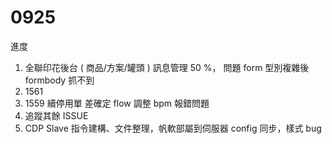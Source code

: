 # 0925

進度

1. 全聯印花後台 ( 商品/方案/罐頭 ) 訊息管理 50 %，
問題 form 型別複雜後 formbody 抓不到
2. 1561 
3. 1559 續停用單 差確定 flow 調整 bpm 報錯問題
4. 追蹤其餘 ISSUE
5. CDP Slave 指令建構、文件整理，帆軟部屬到伺服器 config 同步，樣式 bug
